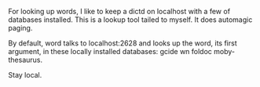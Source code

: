 
For looking up words, I like to keep a dictd on localhost with a few of
databases installed. This is a lookup tool tailed to myself. It does automagic
paging.

By default, word talks to localhost:2628 and looks up the word, its first
argument, in these locally installed databases: gcide wn foldoc moby-thesaurus.

Stay local.
